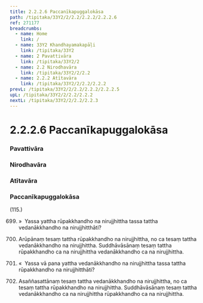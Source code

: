 ```yaml
---
title: 2.2.2.6 Paccanīkapuggalokāsa
path: /tipitaka/33Y2/2/2.2/2.2.2/2.2.2.6
ref: 271177
breadcrumbs:
  - name: Home
    link: /
  - name: 33Y2 Khandhayamakapāḷi
    link: /tipitaka/33Y2
  - name: 2 Pavattivāra
    link: /tipitaka/33Y2/2
  - name: 2.2 Nirodhavāra
    link: /tipitaka/33Y2/2/2.2
  - name: 2.2.2 Atītavāra
    link: /tipitaka/33Y2/2/2.2/2.2.2
prevL: /tipitaka/33Y2/2/2.2/2.2.2/2.2.2.5
upL: /tipitaka/33Y2/2/2.2/2.2.2
nextL: /tipitaka/33Y2/2/2.2/2.2.3
---
```


# 2.2.2.6 Paccanīkapuggalokāsa

### Pavattivāra

### Nirodhavāra

### Atītavāra

### Paccanīkapuggalokāsa

(115.)

699. »  Yassa yattha rūpakkhandho na nirujjhittha tassa tattha vedanākkhandho na nirujjhitthāti?

700. Arūpānaṃ tesaṃ tattha rūpakkhandho na nirujjhittha, no ca tesaṃ tattha vedanākkhandho na nirujjhittha. Suddhāvāsānaṃ tesaṃ tattha rūpakkhandho ca na nirujjhittha vedanākkhandho ca na nirujjhittha.

701. «  Yassa vā pana yattha vedanākkhandho na nirujjhittha tassa tattha rūpakkhandho na nirujjhitthāti?

702. Asaññasattānaṃ tesaṃ tattha vedanākkhandho na nirujjhittha, no ca tesaṃ tattha rūpakkhandho na nirujjhittha. Suddhāvāsānaṃ tesaṃ tattha vedanākkhandho ca na nirujjhittha rūpakkhandho ca na nirujjhittha.


